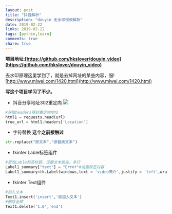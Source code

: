 ```yaml
---
layout: post
title: "抖音解析"
description: "douyin 无水印视频解析"
date: 2019-02-22
links: 2019-02-22
tags: [pythin,learn]
comments: true
share: true
---
```


**项目地址:[https://github.com/hkslover/douyin_video](https://github.com/hkslover/douyin_video)**

去水印原理这里学到了，就是去掉网址的某些内容，服! [http://www.mlwei.com/1420.html](http://www.mlwei.com/1420.html)

**写这个项目学习了不少。**

- 抖音分享地址302重定向
![](https://gitee.com/hkslover/blog_img/raw/master/QQ%E6%88%AA%E5%9B%BE20190222181838.png)
```python
#获取headers得到重定向地址
html1 = requests.head(url)
true_url = html1.headers['Location']
```

- 字符替换
**这个之前接触过**
```python
str.replace("原文本","欲替换文本")
```
- tkinter Lable标签组件
```python
#更改Lable标签标题，设置文本居左，多行
Label1_summary["text"] = "Error"#设置标签内容
Label1_summary=tk.Label(windows,text = 'video简介',justify = 'left',wraplength = 多少行换行，一般为宽度,anchor = 'n')
```
- tkinter Text组件
```python
#加入文本
Text1.insert('insert','欲加入文本')
#删除全部
Text1.delete('1.0','end')
```
